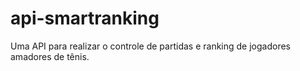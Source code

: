 # api-smartranking
Uma API para realizar o controle de partidas e ranking de jogadores amadores de tênis.

